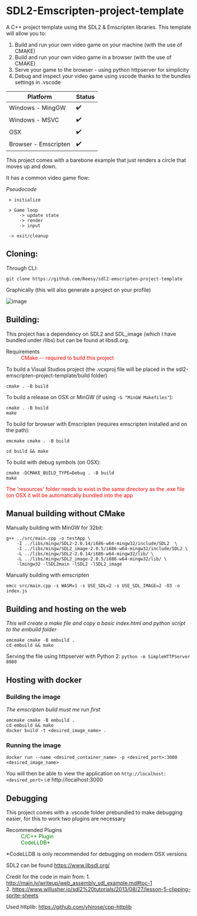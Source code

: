 # SDL2-Emscripten-project-template

A C++ project template using the SDL2 & Emscripten libraries. This template will allow you to:

1. Build and run your own video game on your machine (with the use of CMAKE) 
2. Build and run your own video game in a browser (with the use of CMAKE)
3. Serve your game to the browser - using python httpserver for simplicity
4. Debug and inspect your video game using vscode thanks to the bundles settings in .vscode

|  Platform         |  Status   |
| ----------------- | --------- |
| Windows - MingGW  |   ✔️      |
| Windows - MSVC    |   ✔️      |
| OSX               |   ✔️      |
| Browser - Emscripten  | ✔️   |

This project comes with a barebone example that just renders a circle that moves up and down.

It has a common video game flow:

_Pseudocode_
```
 > initialize
 
 > Game loop
     -> update state
     -> render
     -> input

 -> exit/cleanup
```

## Cloning: 

Through CLI: 

```
git clone https://github.com/Reesy/sdl2-emscripten-project-template
```


Graphically (this will also generate a project on your profile) 

![image](https://user-images.githubusercontent.com/5430483/159441936-843331ee-820d-4dad-af03-f1a1d31b3383.png)


## Building: 
This project has a dependency on SDL2 and SDL_image (which I have bundled under /libs) but can be found at libsdl.org.

<dl>
    <dt> Requirements<dt>
    <dd style='color:red'> CMake -- required to build this project </dd>
<dl>

To build a Visual Studios project (the .vcxproj file will be placed in the sdl2-emscripten-project-template/build folder)

```
cmake . -B build
```
    
To build a release on OSX or MinGW (if using ```-G "MinGW Makefiles"```):

```
cmake . -B build
make
```

To build for browser with Emscripten (requires emscripten installed and on the path): 

```
emcmake cmake . -B build 
 
cd build && make
```

To build with debug symbols (on OSX):
```
cmake -DCMAKE_BUILD_TYPE=Debug . -B build
make
```

<div style='color:red'> The 'resources' folder needs to exist in the same directory as the .exe file (on OSX it will be automatically bundled into the app</div>


## Manual building without CMake    

Manually building with MinGW for 32bit:

```
g++ ../src/main.cpp -o testApp \
    -I ../libs/mingw/SDL2-2.0.14/i686-w64-mingw32/include/SDL2  \
    -I ../libs/mingw/SDL2_image-2.0.5/i686-w64-mingw32/include/SDL2 \
    -L ../libs/mingw/SDL2-2.0.14/i686-w64-mingw32/lib/ \
    -L ../libs/mingw/SDL2_image-2.0.5/i686-w64-mingw32/lib/ \
    -lmingw32 -lSDL2main -lSDL2 -lSDL2_image
```

Manually building with emscripten
```
emcc src/main.cpp -s WASM=1 -s USE_SDL=2 -s USE_SDL_IMAGE=2 -O3 -o index.js
```
    
    
## Building and hosting on the web
 
_This will create a make file and copy a basic index.html and python script to the embuild folder_
``` 
emcmake cmake -B embuild . 
cd embuild && make
``` 
Serving the file using httpserver with Python 2: ```python -m SimpleHTTPServer 8080``` 

## Hosting with docker  
### Building the image 
_The emscripten build must me run first_

```
emcmake cmake -B embuild . 
cd embuild && make
docker build -t <desired_image_name> .
``` 
 
### Running the image
```
docker run --name <desired_container_name> -p <desired_port>:3000 <desired_image_name> 
```

You will then be able to view the application on ```http://localhost:<desired_port>``` i.e http://localhost:3000
 
## Debugging
    
This project comes with a .vscode folder prebundled to make debugging easier, for this to work two plugins are necessary 

<dl>
    <dt> Recommended Plugins<dt>
    <dd style='color:green'>C/C++ Plugin </dd>
    <dd style='color:green'>CodeLLDB* </dd>
<dl>

\*CodeLLDB is only recommended for debugging on modern OSX versions

SDL2 can be found https://www.libsdl.org/

 


Credit for the code in main from: 
    1. http://main.lv/writeup/web_assembly_sdl_example.md#toc-1   
    2. https://www.willusher.io/sdl2%20tutorials/2013/08/27/lesson-5-clipping-sprite-sheets 

Used httplib: 
https://github.com/yhirose/cpp-httplib
